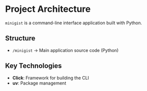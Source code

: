 # Project Architecture

`minigist` is a command-line interface application built with Python.

## Structure

- `/minigist` → Main application source code (Python)

## Key Technologies

- **Click**: Framework for building the CLI
- **uv**: Package management
